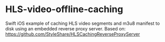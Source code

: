 # HLS-video-offline-caching
Swift iOS example of caching HLS video segments and m3u8 manifest to disk using an embedded reverse proxy server.
Based on: https://github.com/StyleShare/HLSCachingReverseProxyServer
